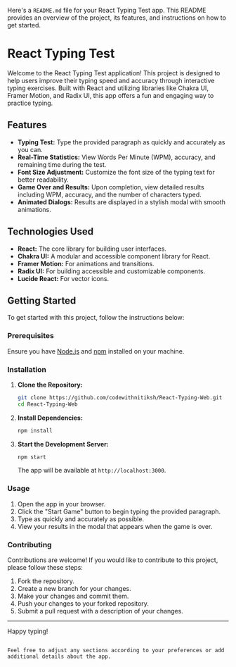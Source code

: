 Here's a `README.md` file for your React Typing Test app. This README provides an overview of the project, its features, and instructions on how to get started.

# React Typing Test

Welcome to the React Typing Test application! This project is designed to help users improve their typing speed and accuracy through interactive typing exercises. Built with React and utilizing libraries like Chakra UI, Framer Motion, and Radix UI, this app offers a fun and engaging way to practice typing.

## Features

- **Typing Test:** Type the provided paragraph as quickly and accurately as you can.
- **Real-Time Statistics:** View Words Per Minute (WPM), accuracy, and remaining time during the test.
- **Font Size Adjustment:** Customize the font size of the typing text for better readability.
- **Game Over and Results:** Upon completion, view detailed results including WPM, accuracy, and the number of characters typed.
- **Animated Dialogs:** Results are displayed in a stylish modal with smooth animations.

## Technologies Used

- **React:** The core library for building user interfaces.
- **Chakra UI:** A modular and accessible component library for React.
- **Framer Motion:** For animations and transitions.
- **Radix UI:** For building accessible and customizable components.
- **Lucide React:** For vector icons.

## Getting Started

To get started with this project, follow the instructions below:

### Prerequisites

Ensure you have [Node.js](https://nodejs.org/) and [npm](https://www.npmjs.com/) installed on your machine.

### Installation

1. **Clone the Repository:**

   ```bash
   git clone https://github.com/codewithnitiksh/React-Typing-Web.git
   cd React-Typing-Web
   ```

2. **Install Dependencies:**

   ```bash
   npm install
   ```

3. **Start the Development Server:**

   ```bash
   npm start
   ```

   The app will be available at `http://localhost:3000`.

### Usage

1. Open the app in your browser.
2. Click the "Start Game" button to begin typing the provided paragraph.
3. Type as quickly and accurately as possible.
4. View your results in the modal that appears when the game is over.

### Contributing

Contributions are welcome! If you would like to contribute to this project, please follow these steps:

1. Fork the repository.
2. Create a new branch for your changes.
3. Make your changes and commit them.
4. Push your changes to your forked repository.
5. Submit a pull request with a description of your changes.

---

Happy typing!
```

Feel free to adjust any sections according to your preferences or add additional details about the app.
